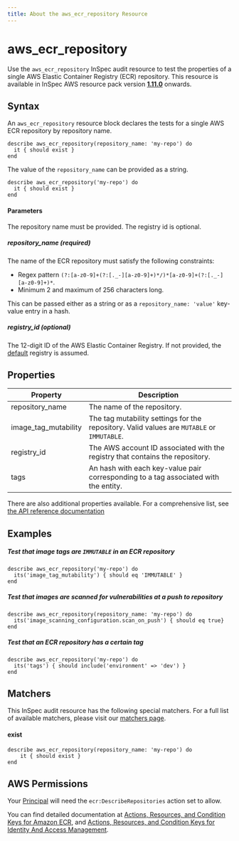 ```yaml
---
title: About the aws_ecr_repository Resource
---
```


# aws\_ecr\_repository

Use the `aws_ecr_repository` InSpec audit resource to test the properties of a single AWS Elastic Container Registry (ECR) repository.
This resource is available in InSpec AWS resource pack version **[1.11.0](https://github.com/inspec/inspec-aws/releases/tag/v1.11.0)** onwards.

## Syntax

An `aws_ecr_repository` resource block declares the tests for a single AWS ECR repository by repository name.

    describe aws_ecr_repository(repository_name: 'my-repo') do
      it { should exist }
    end

The value of the `repository_name` can be provided as a string.  

    describe aws_ecr_repository('my-repo') do
      it { should exist }
    end

#### Parameters

The repository name must be provided. The registry id is optional.

##### repository\_name _(required)_

The name of the ECR repository must satisfy the following constraints:
- Regex pattern `(?:[a-z0-9]+(?:[._-][a-z0-9]+)*/)*[a-z0-9]+(?:[._-][a-z0-9]+)*`.
- Minimum 2 and maximum of 256 characters long.

This can be passed either as a string or as a `repository_name: 'value'` key-value entry in a hash.

##### registry\_id _(optional)_

The 12-digit ID of the AWS Elastic Container Registry. If not provided, the [default](https://docs.aws.amazon.com/AmazonECR/latest/APIReference/API_DescribeRepositories.html) registry is assumed.  


## Properties

|Property                  | Description |
| ---                      | --- |
|repository\_name          | The name of the repository.|
|image\_tag\_mutability    | The tag mutability settings for the repository. Valid values are `MUTABLE` or `IMMUTABLE`. |
|registry\_id              | The AWS account ID associated with the registry that contains the repository. |
|tags                      | An hash with each key-value pair corresponding to a tag associated with the entity. |

There are also additional properties available. For a comprehensive list, see [the API reference documentation](https://docs.aws.amazon.com/AmazonECR/latest/APIReference/API_Repository.html)

## Examples

##### Test that image tags are `IMMUTABLE` in an ECR repository

    describe aws_ecr_repository('my-repo') do
      its('image_tag_mutability') { should eq 'IMMUTABLE' }
    end
    
##### Test that images are scanned for vulnerabilities at a push to repository

    describe aws_ecr_repository(repository_name: 'my-repo') do
      its('image_scanning_configuration.scan_on_push') { should eq true}
    end
    
##### Test that an ECR repository has a certain tag

    describe aws_ecr_repository('my-repo') do
      its('tags') { should include('environment' => 'dev') }
    end
    
## Matchers

This InSpec audit resource has the following special matchers. For a full list of available matchers, please visit our [matchers page](https://www.inspec.io/docs/reference/matchers/).

   
#### exist

    describe aws_ecr_repository(repository_name: 'my-repo') do
        it { should exist }
    end
    
## AWS Permissions

Your [Principal](https://docs.aws.amazon.com/IAM/latest/UserGuide/intro-structure.html#intro-structure-principal) will need the `ecr:DescribeRepositories` action set to allow.

You can find detailed documentation at [Actions, Resources, and Condition Keys for Amazon ECR](https://docs.aws.amazon.com/AmazonECR/latest/APIReference/API_Operations.html), and [Actions, Resources, and Condition Keys for Identity And Access Management](https://docs.aws.amazon.com/IAM/latest/UserGuide/list_identityandaccessmanagement.html).
